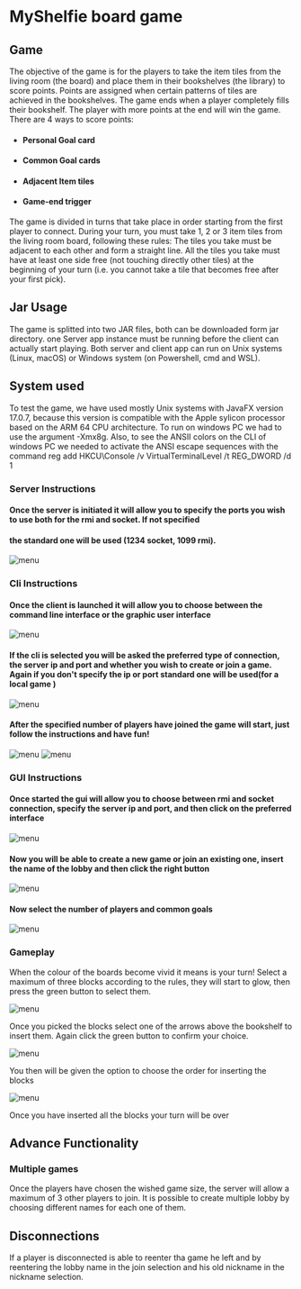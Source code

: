 # MyShelfie board game

## Game


The objective of the game is for the players to take the item tiles from the living room (the board) and place them in their bookshelves (the library) to score points.
Points are assigned when certain patterns of tiles are achieved in the bookshelves. The game ends when a player completely fills their bookshelf.
The player with more points at
the end will win the game. There are 4 ways to score points:
- #### Personal Goal card
- #### Common Goal cards
- #### Adjacent Item tiles
- #### Game-end trigger

The game is divided in turns that take place in order starting from
the first player to connect.
During your turn, you must take 1, 2 or 3 item tiles from the living room board,
following these rules:
The tiles you take must be adjacent to each other and form a straight line.
All the tiles you take must have at least one side free (not touching directly
other tiles) at the beginning of your turn (i.e. you cannot take a tile that
becomes free after your first pick).


## Jar Usage
The game is splitted into two JAR files, both can be downloaded form jar directory.
one Server app instance must be running before the client can actually start playing.
Both server and client app can run on Unix systems (Linux, macOS) or Windows system (on Powershell, cmd and WSL).

## System used
To test the game, we have used mostly Unix systems with JavaFX version 17.0.7, because this version is compatible with the Apple sylicon processor based on the ARM 64 CPU architecture.
To run on windows PC we had to use the argument -Xmx8g.
Also, to see the ANSII colors on the CLI of windows PC we needed to activate the ANSI escape sequences with the command
reg add HKCU\Console /v VirtualTerminalLevel /t REG_DWORD /d 1

### Server Instructions
#### Once the server is initiated it will allow you to specify the ports you wish to use both for the rmi and socket. If not specified 
#### the standard one will be used (1234 socket, 1099 rmi).

<img src="deliverables/Img/server2.png" alt="menu" />

### Cli Instructions
#### Once the client is launched it will allow you to choose between the command line interface or the graphic user interface

<img src="deliverables/Img/cli1.png" alt="menu" />

#### If the cli is selected you will be asked the preferred type of connection, the server ip and port and whether you wish to create or join a game. Again if you don't specify the ip or port standard one will be used(for a local game )

<img src="deliverables/Img/cli2.png" alt="menu" />

#### After the specified number of players have joined the game will start, just follow the instructions and have fun!

<img src="deliverables/Img/cli3.png" alt="menu" />
<img src="deliverables/Img/cli4.png" alt="menu" />

### GUI Instructions
#### Once started the gui will allow you to choose between rmi and socket connection, specify the server ip and port, and then click on the preferred interface

<img src="deliverables/Img/connection.png" alt="menu" />

#### Now you will be able to create a new game or join an existing one, insert the name of the lobby and then click the right button

<img src="deliverables/Img/login.png" alt="menu" />

#### Now select the number of players and common goals

<img src="deliverables/Img/settins.png" alt="menu" />


### Gameplay

When the colour of the boards become vivid it means is your turn!
Select a maximum of three blocks according to the rules,
they will start to glow, then press the green button to select them.

<img src="deliverables/Img/fase1.png" alt="menu" />

Once you picked the blocks select one of the arrows above the bookshelf to insert them. Again click the green button to confirm your choice.

<img src="deliverables/Img/fase2.png" alt="menu" />

You then will be given the option to choose the order for inserting the blocks

<img src="deliverables/Img/fase3.png" alt="menu" />

Once you have inserted all the blocks your turn will be over
## Advance Functionality


### Multiple games
Once the players have chosen the wished game size, the server will allow a maximum of 3 other players to join. It is possible to create multiple lobby by choosing different names for each one of them.


## Disconnections
If a player is disconnected is able to reenter tha game  he left and by reentering the lobby name in the join selection
and his old nickname in the nickname selection.



